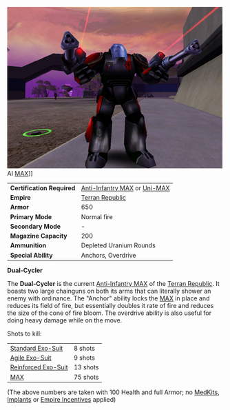 ![](../images/PSScreenShot0320.jpg "fig:PSScreenShot0320.jpg") AI
[MAX](Mechanized_Assault_Exo-Suit.md)\]\]

|                            |                                                                                                  |
| -------------------------- | ------------------------------------------------------------------------------------------------ |
| **Certification Required** | [Anti-Infantry MAX](<Anti-Infantry_MAX_(Certification)>) or [Uni-MAX](<Uni-MAX_(Certification)>) |
| **Empire**                 | [Terran Republic](../etc/Terran_Republic.md)                                                     |
| **Armor**                  | 650                                                                                              |
| **Primary Mode**           | Normal fire                                                                                      |
| **Secondary Mode**         | \-                                                                                               |
| **Magazine Capacity**      | 200                                                                                              |
| **Ammunition**             | Depleted Uranium Rounds                                                                          |
| **Special Ability**        | Anchors, Overdrive                                                                               |

**Dual-Cycler**

The **Dual-Cycler** is the current [Anti-Infantry
MAX](<Anti-Infantry_MAX_(Certification)>) of the [Terran
Republic](../etc/Terran_Republic.md). It boasts two large chainguns on
both its arms that can literally shower an enemy with ordinance. The
"Anchor" ability locks the [MAX](Mechanized_Assault_Exo-Suit.md)
in place and reduces its field of fire, but essentially doubles it rate
of fire and reduces the size of the cone of fire bloom. The overdrive
ability is also useful for doing heavy damage while on the move.

Shots to kill:

|                                                        |          |
| ------------------------------------------------------ | -------- |
| [Standard Exo-Suit](../armor/Standard_Exo-Suit.md)     | 8 shots  |
| [Agile Exo-Suit](../armor/Agile_Exo-Suit.md)           | 9 shots  |
| [Reinforced Exo-Suit](../armor/Reinforced_Exo-Suit.md) | 13 shots |
| [MAX](Mechanized_Assault_Exo-Suit.md)                  | 75 shots |

(The above numbers are taken with 100 Health and full Armor; no
[MedKits](MedKit.md), [Implants](../implants/Implants.md) or [Empire
Incentives](../etc/Empire_Incentives.md) applied)

<!--[Category:Game Items](Category:Game_Items.md)-->
